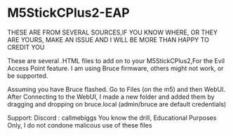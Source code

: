 # M5StickCPlus2-EAP
THESE ARE FROM SEVERAL SOURCES,IF YOU KNOW WHERE, OR THEY ARE YOURS, MAKE AN ISSUE AND I WILL BE MORE THAN HAPPY TO CREDIT YOU

These are several .HTML files to add on to your M5StickCPlus2,For the Evil Access Point feature. I am using Bruce firmware, others might not work, or be supported.

Assuming you have Bruce flashed. Go to Files (on the m5) and then WebUI. 
After Connecting to the WebUI, I made a new folder and added them by dragging and dropping on bruce.local (admin/bruce are default credentials) 

Support: 
Discord : callmebiggs
You know the drill, Educational Purposes Only, I do not condone malicous use of these files

